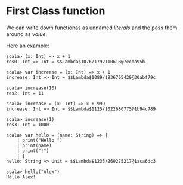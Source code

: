 # First Class function

We can write down functionas as unnamed *literals* and the pass them around as *value*.

Here an example:

    scala> (x: Int) => x + 1
    res0: Int => Int = $$Lambda$1076/1792110618@7ecda95b

    scala> var increase = (x: Int) => x + 1
    increase: Int => Int = $$Lambda$1089/1836765429@30abf79c

    scala> increase(10)
    res2: Int = 11

    scala> increase = (x: Int) => x + 999
    increase: Int => Int = $$Lambda$1125/1022680775@1b94c789

    scala> increase(1)
    res3: Int = 1000

    scala> var hello = (name: String) => {
        | print("Hello ")
        | print(name)
        | print("!")
        | }
    hello: String => Unit = $$Lambda$1233/260275217@1aca6dc3

    scala> hello("Alex")
    Hello Alex!

